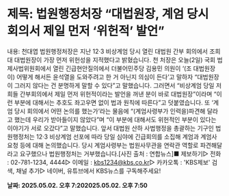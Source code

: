 # **제목: 법원행정처장 “대법원장, 계엄 당시 회의서 제일 먼저 ‘위헌적’ 발언”**

  내용: 천대엽 법원행정처장은 지난 12·3 비상계엄 당시 열린 대법원 간부 회의에서 조희대 대법원장이 가장 먼저 위헌성을 지적했다고 밝혔습니다. 천 처장은 오늘(2일) 국회 법제사법위원회에서 열린 긴급현안질의에서 더불어민주당 김용민 의원이 ‘(조 대법원장이) 어떻게 해서든 윤석열을 도와주려고 한 거 아닌지 의심이 든다’고 말하자 “대법원장이 그러지 않다는 건 분명하게 말할 수 있다”고 말했습니다.  그러면서 “비상계엄 당일 저희들 간부회의에서 제일 먼저 위헌적이라는 발언을 꺼낸 분이 바로 대법원장”이라며 “이런 부분에 대해서는 추호도 좌고우면 없이 법과 원칙에 따른다”고 덧붙였습니다. 또 ‘계엄 당시 회의에서 어떤 논의를 했는가’라는 물음에 “(계엄사령부가 인력을)파견해 달라고 했는데 우리가 받아들이지 않았다”며 “이 부분에 대해서도 위헌적인 부분이 있다는 이야기가 서로 오갔다”고 말했습니다. 앞서 대법원 산하 사법행정을 총괄하는 기구인 법원행정처는 12·3 비상계엄 선포에 따라 당일 심야에 긴급회의를 소집해 계엄과 계엄사 요청 등에 대해 논의했습니다. 당시 계엄사령부는 법원사무관을 연락관 역할로 파견해달라고 요구했으나 법원행정처는 거부했습니다.[사진 출처 : 연합뉴스]■ 제보하기▷ 전화 : 02-781-1234, 4444▷ 이메일 : kbs1234@kbs.co.kr▷ 카카오톡 : 'KBS제보' 검색, 채널 추가▷ 네이버, 유튜브에서 KBS뉴스를 구독해주세요!

  **날짜: 2025.05.02. 오후 7:202025.05.02. 오후 7:50**